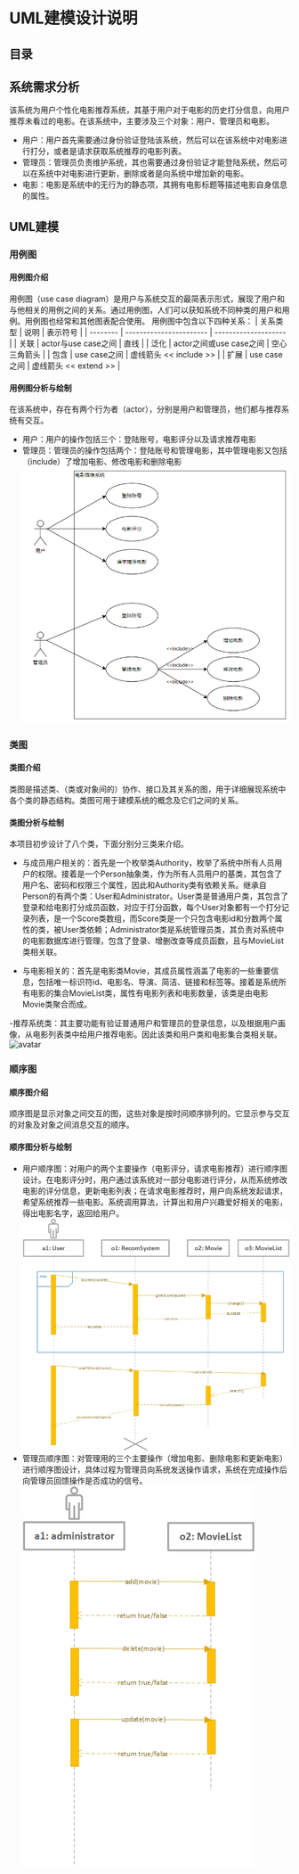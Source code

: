 # UML建模设计说明
## 目录


## 系统需求分析
该系统为用户个性化电影推荐系统，其基于用户对于电影的历史打分信息，向用户推荐未看过的电影。在该系统中，主要涉及三个对象：用户、管理员和电影。

- 用户：用户首先需要通过身份验证登陆该系统，然后可以在该系统中对电影进行打分，或者是请求获取系统推荐的电影列表。
- 管理员：管理员负责维护系统，其也需要通过身份验证才能登陆系统，然后可以在系统中对电影进行更新，删除或者是向系统中增加新的电影。
- 电影：电影是系统中的无行为的静态项，其拥有电影标题等描述电影自身信息的属性。

## UML建模
### 用例图
#### 用例图介绍
用例图（use case diagram）是用户与系统交互的最简表示形式，展现了用户和与他相关的用例之间的关系。通过用例图，人们可以获知系统不同种类的用户和用例。用例图也经常和其他图表配合使用。
用例图中包含以下四种关系：
| 关系类型 | 说明                  | 表示符号         |
| -------- | ----------------------- | -------------------- |
| 关联   | actor与use case之间  | 直线               |
| 泛化   | actor之间或use case之间 | 空心三角箭头   |
| 包含   | use case之间          | 虚线箭头 << include >> |
| 扩展   | use case之间          | 虚线箭头 << extend >> |

#### 用例图分析与绘制
在该系统中，存在有两个行为者（actor），分别是用户和管理员，他们都与推荐系统有交互。
- 用户：用户的操作包括三个：登陆账号，电影评分以及请求推荐电影
- 管理员：管理员的操作包括两个：登陆账号和管理电影，其中管理电影又包括（include）了增加电影、修改电影和删除电影
![avatar](用例图.png)

### 类图
#### 类图介绍
类图是描述类、（类或对象间的）协作、接口及其关系的图，用于详细展现系统中各个类的静态结构。类图可用于建模系统的概念及它们之间的关系。
#### 类图分析与绘制
本项目初步设计了八个类，下面分别分三类来介绍。

- 与成员用户相关的：首先是一个枚举类Authority，枚举了系统中所有人员用户的权限。接着是一个Person抽象类，作为所有人员用户的基类，其包含了用户名、密码和权限三个属性，因此和Authority类有依赖关系。继承自Person的有两个类：User和Administrator。User类是普通用户类，其包含了登录和给电影打分成员函数，对应于打分函数，每个User对象都有一个打分记录列表，是一个Score类数组，而Score类是一个只包含电影id和分数两个属性的类，被User类依赖；Administrator类是系统管理员类，其负责对系统中的电影数据库进行管理，包含了登录、增删改查等成员函数，且与MovieList类相关联。

- 与电影相关的：首先是电影类Movie，其成员属性涵盖了电影的一些重要信息，包括唯一标识符id、电影名、导演、简洁、链接和标签等。接着是系统所有电影的集合MovieList类，属性有电影列表和电影数量，该类是由电影Movie类聚合而成。

-推荐系统类：其主要功能有验证普通用户和管理员的登录信息，以及根据用户画像，从电影列表类中给用户推荐电影。因此该类和用户类和电影集合类相关联。
![avatar](类图.svg)

### 顺序图
#### 顺序图介绍
顺序图是显示对象之间交互的图，这些对象是按时间顺序排列的。它显示参与交互的对象及对象之间消息交互的顺序。
#### 顺序图分析与绘制
- 用户顺序图：对用户的两个主要操作（电影评分，请求电影推荐）进行顺序图设计。在电影评分时，用户通过该系统对一部分电影进行评分，从而系统修改电影的评分信息，更新电影列表；在请求电影推荐时，用户向系统发起请求，希望系统推荐一些电影。系统调用算法，计算出和用户兴趣爱好相关的电影，得出电影名字，返回给用户。
![avatar](user时序图.jpg)
- 管理员顺序图：对管理用的三个主要操作（增加电影、删除电影和更新电影）进行顺序图设计，具体过程为管理员向系统发送操作请求，系统在完成操作后向管理员回馈操作是否成功的信号。
![avatar](administrator时序图.jpg)
